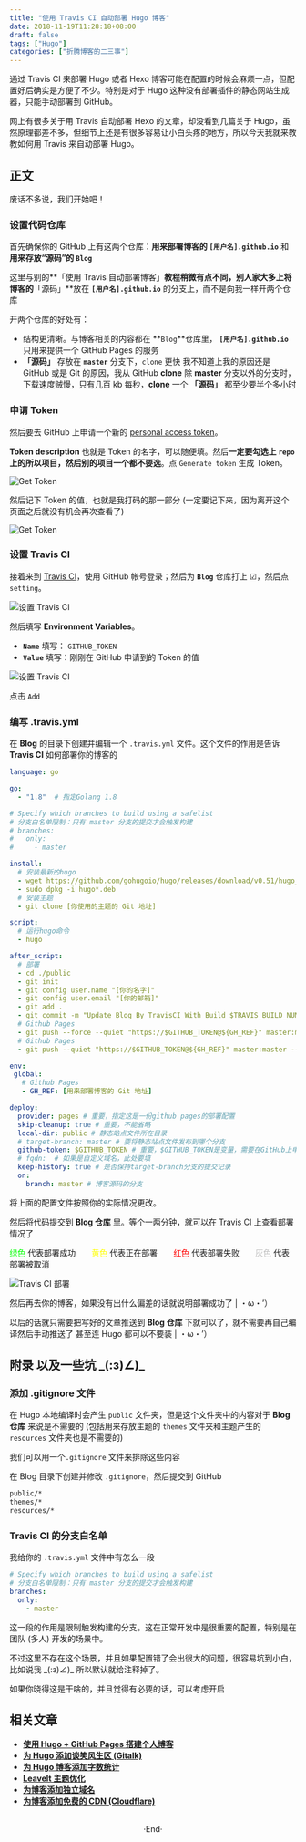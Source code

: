 ```yaml
---
title: "使用 Travis CI 自动部署 Hugo 博客"
date: 2018-11-19T11:28:18+08:00
draft: false
tags: ["Hugo"]
categories: ["折腾博客的二三事"]
---
```


通过 Travis CI 来部署 Hugo 或者 Hexo 博客可能在配置的时候会麻烦一点，但配置好后确实是方便了不少。特别是对于 Hugo 这种没有部署插件的静态网站生成器，只能手动部署到 GitHub。

网上有很多关于用 Travis 自动部署 Hexo 的文章，却没看到几篇关于 Hugo，虽然原理都差不多，但细节上还是有很多容易让小白头疼的地方，所以今天我就来教教如何用 Travis 来自动部署 Hugo。

<!-- more -->

## 正文

废话不多说，我们开始吧！

### 设置代码仓库

首先确保你的 GitHub 上有这两个仓库：**用来部署博客的 `[用户名].github.io`** 和 **用来存放“源码”的 `Blog`**

这里与别的**「使用 Travis 自动部署博客」**教程稍微有点不同，别人家大多上将博客的**「源码」**放在 **`[用户名].github.io`** 的分支上，而不是向我一样开两个仓库

开两个仓库的好处有：

- 结构更清晰。与博客相关的内容都在 **`Blog`**仓库里， **`[用户名].github.io`** 只用来提供一个 GitHub Pages 的服务
- **「源码」** 存放在 **`master`** 分支下，`clone` 更快 <span class="spoiler" >我不知道上我的原因还是 GitHub 或是 Git 的原因，我从 GitHub **clone** 除 **master** 分支以外的分支时，下载速度贼慢，只有几百 kb 每秒，**clone** 一个 **「源码」** 都至少要半个多小时</span>

### 申请 Token

然后要去 GitHub 上申请一个新的 [personal access token](https://github.com/settings/tokens/new)。

**Token description** 也就是 Token 的名字，可以随便填。然后**一定要勾选上 `repo` 上的所以项目，然后别的项目一个都不要选**。点 `Generate token` 生成 Token。

<img src="https://mogeko.github.io/blog-images/r/028/get_token.png" alt="Get Token">

然后记下 Token 的值，也就是我打码的那一部分 (一定要记下来，因为离开这个页面之后就没有机会再次查看了)

<img src="https://mogeko.github.io/blog-images/r/028/get_token_api.png" alt="Get Token">

### 设置 Travis CI

接着来到 [Travis CI](https://travis-ci.org/account/repositories)，使用 GitHub 帐号登录；然后为 **`Blog`** 仓库打上 ☑，然后点 `setting`。

<img src="https://mogeko.github.io/blog-images/r/028/set_travis_1.png" alt="设置 Travis CI">

然后填写 **Environment Variables**。

- **`Name`** 填写： `GITHUB_TOKEN`
- **`Value`** 填写：刚刚在 GitHub 申请到的 Token 的值

<img src="https://mogeko.github.io/blog-images/r/028/set_travis_2.png" alt="设置 Travis CI">

点击 `Add`

### 编写 .travis.yml

在 **Blog** 的目录下创建并编辑一个 `.travis.yml` 文件。这个文件的作用是告诉 **Travis CI** 如何部署你的博客的

```yaml
language: go

go:
  - "1.8"  # 指定Golang 1.8

# Specify which branches to build using a safelist
# 分支白名单限制：只有 master 分支的提交才会触发构建
# branches:
#   only:
#     - master

install:
  # 安装最新的hugo
  - wget https://github.com/gohugoio/hugo/releases/download/v0.51/hugo_0.51_Linux-64bit.deb
  - sudo dpkg -i hugo*.deb
  # 安装主题
  - git clone [你使用的主题的 Git 地址]

script:
  # 运行hugo命令
  - hugo

after_script:
  # 部署
  - cd ./public
  - git init
  - git config user.name "[你的名字]"
  - git config user.email "[你的邮箱]"
  - git add .
  - git commit -m "Update Blog By TravisCI With Build $TRAVIS_BUILD_NUMBER"
  # Github Pages
  - git push --force --quiet "https://$GITHUB_TOKEN@${GH_REF}" master:master
  # Github Pages
  - git push --quiet "https://$GITHUB_TOKEN@${GH_REF}" master:master --tags

env:
 global:
   # Github Pages
   - GH_REF: [用来部署博客的 Git 地址]

deploy:
  provider: pages # 重要，指定这是一份github pages的部署配置
  skip-cleanup: true # 重要，不能省略
  local-dir: public # 静态站点文件所在目录
  # target-branch: master # 要将静态站点文件发布到哪个分支
  github-token: $GITHUB_TOKEN # 重要，$GITHUB_TOKEN是变量，需要在GitHub上申请、再到配置到Travis
  # fqdn:  # 如果是自定义域名，此处要填
  keep-history: true # 是否保持target-branch分支的提交记录
  on:
    branch: master # 博客源码的分支
```

将上面的配置文件按照你的实际情况更改。

然后将代码提交到 **Blog 仓库** 里。等个一两分钟，就可以在 [Travis CI](https://travis-ci.org/) 上查看部署情况了

<span style="color:#00FF00">绿色</span> 代表部署成功&emsp;&emsp;<span style="color:#FFFF00">黄色</span> 代表正在部署&emsp;&emsp;<span style="color:#FF0000">红色</span> 代表部署失败&emsp;&emsp;<span style="color:#C0C0C0">灰色</span> 代表部署被取消

<img src="https://mogeko.github.io/blog-images/r/028/run_travis.png" alt="Travis CI 部署">

然后再去你的博客，如果没有出什么偏差的话就说明部署成功了 | ・ω・’）

以后的话就只需要把写好的文章推送到 **Blog 仓库** 下就可以了，就不需要再自己编译然后手动推送了 <span class="spoiler" >甚至连 Hugo 都可以不要装  | ・ω・’）</span>

## 附录 以及一些坑 \_(:з)∠)\_

### 添加 .gitignore 文件

在 Hugo 本地编译时会产生 `public` 文件夹，但是这个文件夹中的内容对于 **Blog 仓库** 来说是不需要的 (包括用来存放主题的 `themes` 文件夹和主题产生的 `resources` 文件夹也是不需要的)

我们可以用一个`.gitignore` 文件来排除这些内容

在 Blog 目录下创建并修改 `.gitignore`，然后提交到 GitHub

```bash
public/*
themes/*
resources/*
```

### Travis CI 的分支白名单

我给你的 `.travis.yml` 文件中有怎么一段

```yaml
# Specify which branches to build using a safelist
# 分支白名单限制：只有 master 分支的提交才会触发构建
branches:
  only:
    - master
```

这一段的作用是限制触发构建的分支。这在正常开发中是很重要的配置，特别是在团队 (多人) 开发的场景中。

不过这里不存在这个场景，并且如果配置错了会出很大的问题，很容易坑到小白， <span class="spoiler" >比如说我 \_(:з)∠)\_ </span>所以默认就给注释掉了。

如果你晓得这是干啥的，并且觉得有必要的话，可以考虑开启

## 相关文章

- [**使用 Hugo + GitHub Pages 搭建个人博客**](http://localhost:1313/2018/018/)
- [**为 Hugo 添加谈笑风生区 (Gitalk)**](https://mogeko.github.io/2018/024/)
- [**为 Hugo 博客添加字数统计**](https://mogeko.github.io/2018/033/)
- [**Leavelt 主题优化**](https://mogeko.github.io/2018/025/)
- [**为博客添加独立域名**](https://mogeko.github.io/2019/048/)
- [**为博客添加免费的 CDN (Cloudflare)**](https://mogeko.github.io/2019/056/)


<br>

<center>  ·End·  </center>
